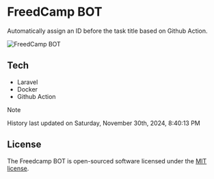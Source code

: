 # FreedCamp BOT

Automatically assign an ID before the task title based on Github Action.

![FreedCamp BOT](https://repository-images.githubusercontent.com/737932867/7d34798b-2680-471c-b089-a78a718d3d6a)

## Tech

- Laravel
- Docker
- Github Action

> [!NOTE]  
> History last updated on Saturday, November 30th, 2024, 8:40:13 PM

## License

The Freedcamp BOT is open-sourced software licensed under the [MIT license](https://opensource.org/licenses/MIT).
